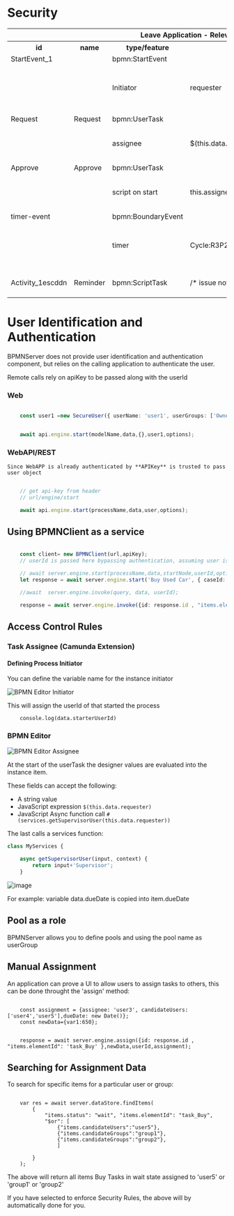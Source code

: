 # Security 


<div> 
<table>
<tbody>
<tr>
<th colspan="5">Leave Application - Relevant Nodes specifications</th>
</tr>
<tr>
<th>id</th>
<th>name</th>
<th>type/feature</th>
<th>details</th>
<th>explanation</th>
</tr>
<tr>
<td>StartEvent_1</td>
<td></td>
<td>bpmn:StartEvent</td>
<td></td>
</tr>
<tr>
<td> </td><td></td>
<td>Initiator</td>
<td>requester</td>
<td>user name that has started the process is saved in `data.requester`</td>
</tr>
<tr>
<td> </td>
<td></td>
</tr>
<tr>
<td>Request</td>
<td>Request</td>
<td>bpmn:UserTask</td>
<td></td>
</tr>
<tr>
<td></td>
<td></td>
<td>assignee</td>
<td>$(this.data.requester)</td><td>Only the user that started the request can invoke it</td>
</tr>
<tr>
<td>Approve</td>
<td>Approve</td>
<td>bpmn:UserTask</td>
<td></td>
</tr>
<tr>
<td></td>
<td></td>
<td>script on start </td>
<td>this.assignee=appServices.getSupervisor(item.userName);</td><td>Only the supervisor can perform this task `approval`</td>

</tr>
<tr>
<td>timer-event</td>
<td></td>
<td>bpmn:BoundaryEvent</td>
<td></td>
</tr>

<tr>
<td></td>
<td></td>
<td>timer</td>
<td>Cycle:R3P2D</td><td>Reminder is issued 2 days after Request completion date</td>
</tr>

<tr>
<td>Activity_1escddn</td>
<td>Reminder</td>
<td>bpmn:ScriptTask</td>
<td>/* issue notification here */</td><td>Issue a reminder notification</td>
</tr>
</tbody>
</table>
</div>

# User Identification and Authentication

BPMNServer does not provide user identification and authentication component, but relies on the calling application to authenticate the user.

Remote calls rely on apiKey to be passed along with the userId

### Web
```ts

    const user1 =new SecureUser({ userName: 'user1', userGroups: ['Owner', 'Others']});


    await api.engine.start(modelName,data,{},user1,options);  

``` 

### WebAPI/REST

    Since WebAPP is already authenticated by **APIKey** is trusted to pass user object

```ts

    // get api-key from header
    // url/engine/start

    await api.engine.start(processName,data,user,options);  

``` 
## Using BPMNClient as a service

```ts

    const client= new BPMNClient(url,apiKey);
    // userId is passed here bypassing authentication, assuming user is already authenticated
    
    // await server.engine.start(processName,data,startNode,userId,options);  
    let response = await server.engine.start('Buy Used Car', { caseId: 1050 },null,'user1');

    //await  server.engine.invoke(query, data, userId);

    response = await server.engine.invoke({id: response.id , "items.elementId": 'task_Buy' },{},'user1');

```
## Access Control Rules

### Task Assignee (Camunda Extension)

#### Defining Process Initiator
You can define the variable name for the instance initiator 

![BPMN Editor Initiator](images/initiator.PNG)

This will assign the userId of that started the process
```
    console.log(data.starterUserId)
```

### BPMN Editor

![BPMN Editor Assignee](images/Assignee1.PNG)

At the start of the userTask the designer values are evaluated into the instance item.

These fields can accept the following:
- A string value
- JavaScript expression `$(this.data.requester)`
- JavaScript Async function call `#(services.getSupervisorUser(this.data.requester))`

The last calls a services function:
```ts
class MyServices {
    
    async getSupervisorUser(input, context) {
        return input+'Supervisor';
    }
```

![image](https://github.com/ralphhanna/bpmn-server/assets/11893416/88299e86-dd9d-4fb0-9324-9209904ef881)

For example: variable data.dueDate is copied into item.dueDate 

## Pool as a role

BPMNServer allows you to define pools and using the pool name as userGroup

## Manual Assignment

An application can prove a UI to allow users to assign tasks to others, this can be done throught the 'assign' method:

```

    const assignment = {assignee: 'user3', candidateUsers: ['user4','user5'],dueDate: new Date()};
    const newData={var1:650};


    response = await server.engine.assign({id: response.id , "items.elementId": 'task_Buy' },newData,userId,assignment);
```

## Searching for Assignment Data

To search for specific items for a particular user or group:

```

    var res = await server.dataStore.findItems(
        {
            "items.status": "wait", "items.elementId": "task_Buy",
            "$or": [
                {"items.candidateUsers":"user5"},
                {"items.candidateGroups":"group1"},
                {"items.candidateGroups":"group2"},
                ]

        }
    );
```

The above will return all items Buy Tasks in wait state assigned to 'user5' or 'group1' or 'group2'

If you have selected to enforce Security Rules, the above will by automatically done for you.
